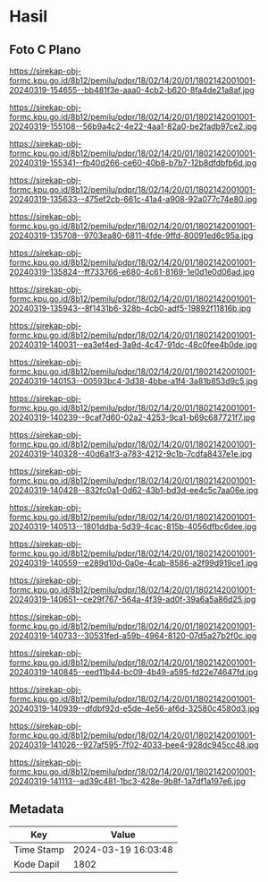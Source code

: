 # Hasil

## Foto C Plano

https://sirekap-obj-formc.kpu.go.id/8b12/pemilu/pdpr/18/02/14/20/01/1802142001001-20240319-154655--bb481f3e-aaa0-4cb2-b620-8fa4de21a8af.jpg

https://sirekap-obj-formc.kpu.go.id/8b12/pemilu/pdpr/18/02/14/20/01/1802142001001-20240319-155108--56b9a4c2-4e22-4aa1-82a0-be2fadb97ce2.jpg

https://sirekap-obj-formc.kpu.go.id/8b12/pemilu/pdpr/18/02/14/20/01/1802142001001-20240319-155341--fb40d266-ce60-40b8-b7b7-12b8dfdbfb6d.jpg

https://sirekap-obj-formc.kpu.go.id/8b12/pemilu/pdpr/18/02/14/20/01/1802142001001-20240319-135633--475ef2cb-661c-41a4-a908-92a077c74e80.jpg

https://sirekap-obj-formc.kpu.go.id/8b12/pemilu/pdpr/18/02/14/20/01/1802142001001-20240319-135708--9703ea80-6811-4fde-9ffd-80091ed6c95a.jpg

https://sirekap-obj-formc.kpu.go.id/8b12/pemilu/pdpr/18/02/14/20/01/1802142001001-20240319-135824--ff733766-e680-4c61-8169-1e0d1e0d06ad.jpg

https://sirekap-obj-formc.kpu.go.id/8b12/pemilu/pdpr/18/02/14/20/01/1802142001001-20240319-135943--8f1431b6-328b-4cb0-adf5-19892f11816b.jpg

https://sirekap-obj-formc.kpu.go.id/8b12/pemilu/pdpr/18/02/14/20/01/1802142001001-20240319-140031--ea3ef4ed-3a9d-4c47-91dc-48c0fee4b0de.jpg

https://sirekap-obj-formc.kpu.go.id/8b12/pemilu/pdpr/18/02/14/20/01/1802142001001-20240319-140153--00593bc4-3d38-4bbe-a1f4-3a81b853d9c5.jpg

https://sirekap-obj-formc.kpu.go.id/8b12/pemilu/pdpr/18/02/14/20/01/1802142001001-20240319-140239--9caf7d60-02a2-4253-9ca1-b69c687721f7.jpg

https://sirekap-obj-formc.kpu.go.id/8b12/pemilu/pdpr/18/02/14/20/01/1802142001001-20240319-140328--40d6a1f3-a783-4212-9c1b-7cdfa8437e1e.jpg

https://sirekap-obj-formc.kpu.go.id/8b12/pemilu/pdpr/18/02/14/20/01/1802142001001-20240319-140428--832fc0a1-0d62-43b1-bd3d-ee4c5c7aa06e.jpg

https://sirekap-obj-formc.kpu.go.id/8b12/pemilu/pdpr/18/02/14/20/01/1802142001001-20240319-140513--1801ddba-5d39-4cac-815b-4056dfbc6dee.jpg

https://sirekap-obj-formc.kpu.go.id/8b12/pemilu/pdpr/18/02/14/20/01/1802142001001-20240319-140559--e289d10d-0a0e-4cab-8586-a2f99d919ce1.jpg

https://sirekap-obj-formc.kpu.go.id/8b12/pemilu/pdpr/18/02/14/20/01/1802142001001-20240319-140651--ce29f767-564a-4f39-ad0f-39a6a5a86d25.jpg

https://sirekap-obj-formc.kpu.go.id/8b12/pemilu/pdpr/18/02/14/20/01/1802142001001-20240319-140733--30531fed-a59b-4964-8120-07d5a27b2f0c.jpg

https://sirekap-obj-formc.kpu.go.id/8b12/pemilu/pdpr/18/02/14/20/01/1802142001001-20240319-140845--eed11b44-bc09-4b49-a595-fd22e74647fd.jpg

https://sirekap-obj-formc.kpu.go.id/8b12/pemilu/pdpr/18/02/14/20/01/1802142001001-20240319-140939--dfdbf92d-e5de-4e56-af6d-32580c4580d3.jpg

https://sirekap-obj-formc.kpu.go.id/8b12/pemilu/pdpr/18/02/14/20/01/1802142001001-20240319-141026--927af595-7f02-4033-bee4-928dc945cc48.jpg

https://sirekap-obj-formc.kpu.go.id/8b12/pemilu/pdpr/18/02/14/20/01/1802142001001-20240319-141113--ad39c481-1bc3-428e-9b8f-1a7df1a197e6.jpg


## Metadata

| Key        | Value               |
| ---------- | ------------------- |
| Time Stamp | 2024-03-19 16:03:48 |
| Kode Dapil | 1802                |



